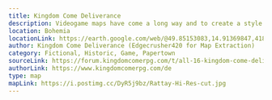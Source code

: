 ```yaml
---
title: Kingdom Come Deliverance
description: Videogame maps have come a long way and to create a style that represents the game's theme is a challenge. Traveling through Bohemia as Henry in 1403 this map does not break any immersion whatsoever, as the artwork for these outstanding papertown maps matches the athmosphere and game perfectly. I spent way to long looking at these maps while playing this game. Beautifully done!
location: Bohemia
locationLink: https://earth.google.com/web/@49.85153083,14.91369847,418.99022844a,11054.05871607d,35y,0.00082286h,15.03736914t,0r
author: Kingdom Come Deliverance (Edgecrusher420 for Map Extraction)
category: Fictional, Historic, Game, Papertown
sourceLink: https://forum.kingdomcomerpg.com/t/all-16-kingdom-come-deliverance-maps-high-resolution-no-markers/66445
authorLink: https://www.kingdomcomerpg.com/de
type: map
mapLink: https://i.postimg.cc/DyR5j9bz/Rattay-Hi-Res-cut.jpg
---
```

